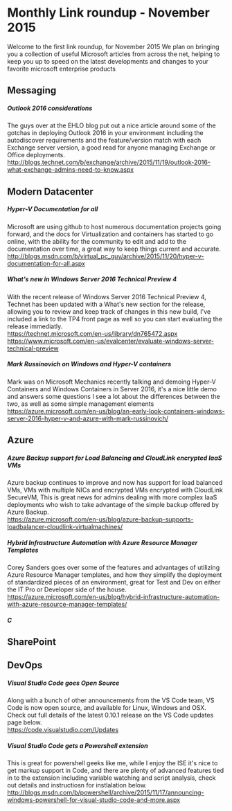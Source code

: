 # Monthly Link roundup - November 2015 #
Welcome to the first link roundup, for November 2015
We plan on bringing you a collection of useful Microsoft articles from across the net, helping to keep you up to speed 
on the latest developments and changes to your favorite microsoft enterprise products


## Messaging ##
##### Outlook 2016 considerations #####
The guys over at the EHLO blog put out a nice article around some of the gotchas in deploying Outlook 2016 in your environment
including the autodiscover requirements and the feature/version match with each Exchange server version, a good read for 
anyone managing Exchange or Office deployments. <br />
<http://blogs.technet.com/b/exchange/archive/2015/11/19/outlook-2016-what-exchange-admins-need-to-know.aspx> <br  />


## Modern Datacenter ##
##### Hyper-V Documentation for all #####
Microsoft are using github to host numerous documentation projects going forward, and the docs for 
Virtualization and containers has started to go online, with the ability for the community to edit and add to 
the documentation over time, a great way to keep things current and accurate.  <br />
<http://blogs.msdn.com/b/virtual_pc_guy/archive/2015/11/20/hyper-v-documentation-for-all.aspx> <br  />

##### What's new in Windows Server 2016 Technical Preview 4 #####
With the recent release of Windows Server 2016 Technical Preview 4, Technet has been updated with a 
What's new section for the release, allowing you to review and keep track of changes in this new build, I've included 
a link to the TP4 front page as well so you can start evaluating the release immediatly. <br  />
<https://technet.microsoft.com/en-us/library/dn765472.aspx> <br  />
<https://www.microsoft.com/en-us/evalcenter/evaluate-windows-server-technical-preview> <br  />

##### Mark Russinovich on Windows and Hyper-V containers #####
Mark was on Microsoft Mechanics recently talking and demoing Hyper-V Containers and Windows Containers in Server 2016, 
it's a nice little demo and answers some questions I see a lot about the differences between the two, 
as well as some simple management elements <br  />
<https://azure.microsoft.com/en-us/blog/an-early-look-containers-windows-server-2016-hyper-v-and-azure-with-mark-russinovich/> <br  />


## Azure ##
##### Azure Backup support for Load Balancing and CloudLink encrypted IaaS VMs #####
Azure backup continues to improve and now has support for load balanced VMs, VMs with multiple NICs and encrypted VMs encrypted 
with CloudLink SecureVM, This is great news for admins dealing with more complex IaaS deployments who wish to take advantage 
of the simple backup offered by Azure Backup.<br  />
<https://azure.microsoft.com/en-us/blog/azure-backup-supports-loadbalancer-cloudlink-virtualmachines/> <br  />

##### Hybrid Infrastructure Automation with Azure Resource Manager Templates #####
Corey Sanders goes over some of the features and advantages of utilizing Azure Resource Manager templates, and how they 
simplify the deployment of standardized pieces of an environment, great for Test and Dev on either the IT Pro or 
Developer side of the house. <br  />
<https://azure.microsoft.com/en-us/blog/hybrid-infrastructure-automation-with-azure-resource-manager-templates/> <br  />
##### C #####


## SharePoint ##


## DevOps ##
##### Visual Studio Code goes Open Source #####
Along with a bunch of other announcements from the VS Code team, VS Code is now open source, and available for Linux, Windows and OSX.  
Check out full details of the latest 0.10.1 release on the VS Code updates page below. <br  />
<https://code.visualstudio.com/Updates> <br  />

##### Visual Studio Code gets a Powershell extension #####
This is great for powershell geeks like me, while I enjoy the ISE it's nice to get markup support in Code, and there are 
plenty of advanced features tied in to the extension including variable watching and script analysis, check out details 
and instructiosn for instlalation below. <br  />
<http://blogs.msdn.com/b/powershell/archive/2015/11/17/announcing-windows-powershell-for-visual-studio-code-and-more.aspx> <br  />

